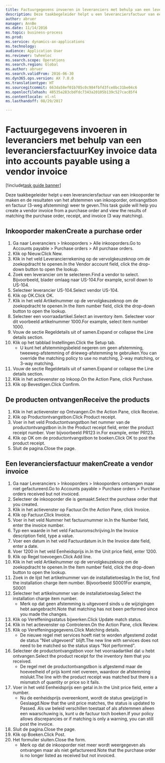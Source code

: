 ```yaml
--- 
title: Factuurgegevens invoeren in leveranciers met behulp van een leveranciersfactuur
description: Deze taakbegeleider helpt u een leveranciersfactuur van een inkooporder te maken en de resultaten van het afstemmen van inkooporder, ontvangstbon en factuur (3-weg afstemming) weer te geven.
author: abruer
manager: AnnBe
ms.date: 11/14/2016
ms.topic: business-process
ms.prod: 
ms.service: dynamics-ax-applications
ms.technology: 
audience: Application User
ms.reviewer: twheeloc
ms.search.scope: Operations
ms.search.region: Global
ms.author: abruer
ms.search.validFrom: 2016-06-30
ms.dyn365.ops.version: AX 7.0.0
ms.translationtype: HT
ms.sourcegitcommit: 663da58ef01b705c0c984fbfd3fce8bc31be04c6
ms.openlocfilehash: 48535a283cbdfdc7343a20105b139c527cac85f4
ms.contentlocale: nl-nl
ms.lasthandoff: 08/29/2017

---
```

# <a name="key-invoice-data-into-accounts-payable-using-a-vendor-invoice"></a><span data-ttu-id="39490-103">Factuurgegevens invoeren in leveranciers met behulp van een leveranciersfactuur</span><span class="sxs-lookup"><span data-stu-id="39490-103">Key invoice data into accounts payable using a vendor invoice</span></span>

[!include[task guide banner](../../includes/task-guide-banner.md)]

<span data-ttu-id="39490-104">Deze taakbegeleider helpt u een leveranciersfactuur van een inkooporder te maken en de resultaten van het afstemmen van inkooporder, ontvangstbon en factuur (3-weg afstemming) weer te geven.</span><span class="sxs-lookup"><span data-stu-id="39490-104">This task guide will help you create a vendor invoice from a purchase order and view the results of matching the purchase order, receipt, and invoice (3 way matching).</span></span>


## <a name="create-a-purchase-order"></a><span data-ttu-id="39490-105">Inkooporder maken</span><span class="sxs-lookup"><span data-stu-id="39490-105">Create a purchase order</span></span>
1. <span data-ttu-id="39490-106">Ga naar Leveranciers > Inkooporders > Alle inkooporders.</span><span class="sxs-lookup"><span data-stu-id="39490-106">Go to Accounts payable > Purchase orders > All purchase orders.</span></span>
2. <span data-ttu-id="39490-107">Klik op Nieuw.</span><span class="sxs-lookup"><span data-stu-id="39490-107">Click New.</span></span>
3. <span data-ttu-id="39490-108">Klik in het veld Leverancierrekening op de vervolgkeuzeknop om de zoekopdracht te openen.</span><span class="sxs-lookup"><span data-stu-id="39490-108">In the Vendor account field, click the drop-down button to open the lookup.</span></span>
4. <span data-ttu-id="39490-109">Zoek een leverancier om te selecteren.</span><span class="sxs-lookup"><span data-stu-id="39490-109">Find a vendor to select.</span></span> <span data-ttu-id="39490-110">Bijvoorbeeld, blader omlaag naar US-104.</span><span class="sxs-lookup"><span data-stu-id="39490-110">For example, scroll down to US-104.</span></span>
5. <span data-ttu-id="39490-111">Selecteer leverancier US-104.</span><span class="sxs-lookup"><span data-stu-id="39490-111">Select vendor US-104.</span></span>
6. <span data-ttu-id="39490-112">Klik op OK.</span><span class="sxs-lookup"><span data-stu-id="39490-112">Click OK.</span></span>
7. <span data-ttu-id="39490-113">Klik in het veld Artikelnummer op de vervolgkeuzeknop om de zoekopdracht te openen.</span><span class="sxs-lookup"><span data-stu-id="39490-113">In the Item number field, click the drop-down button to open the lookup.</span></span>
8. <span data-ttu-id="39490-114">Selecteer een voorraadartikel.</span><span class="sxs-lookup"><span data-stu-id="39490-114">Select an inventory item.</span></span> <span data-ttu-id="39490-115">Selecteer voor dit voorbeeld artikelnummer 1000.</span><span class="sxs-lookup"><span data-stu-id="39490-115">For example, select item number 1000.</span></span>
9. <span data-ttu-id="39490-116">Vouw de sectie Regeldetails uit of samen.</span><span class="sxs-lookup"><span data-stu-id="39490-116">Expand or collapse the Line details section.</span></span>
10. <span data-ttu-id="39490-117">Klik op het tabblad Instellingen.</span><span class="sxs-lookup"><span data-stu-id="39490-117">Click the Setup tab.</span></span>
    * <span data-ttu-id="39490-118">U kunt het afstemmingsbeleid negeren om geen afstemming, tweeweg-afstemming of drieweg-afstemming te gebruiken.</span><span class="sxs-lookup"><span data-stu-id="39490-118">You can override the matching policy to use no matching, 2-way matching, or 3-way matching.</span></span>  
11. <span data-ttu-id="39490-119">Vouw de sectie Regeldetails uit of samen.</span><span class="sxs-lookup"><span data-stu-id="39490-119">Expand or collapse the Line details section.</span></span>
12. <span data-ttu-id="39490-120">Klik in het actievenster op Inkoop.</span><span class="sxs-lookup"><span data-stu-id="39490-120">On the Action Pane, click Purchase.</span></span>
13. <span data-ttu-id="39490-121">Klik op Bevestigen.</span><span class="sxs-lookup"><span data-stu-id="39490-121">Click Confirm.</span></span>

## <a name="receive-the-products"></a><span data-ttu-id="39490-122">De producten ontvangen</span><span class="sxs-lookup"><span data-stu-id="39490-122">Receive the products</span></span>
1. <span data-ttu-id="39490-123">Klik in het actievenster op Ontvangen.</span><span class="sxs-lookup"><span data-stu-id="39490-123">On the Action Pane, click Receive.</span></span>
2. <span data-ttu-id="39490-124">Klik op Productontvangstbon.</span><span class="sxs-lookup"><span data-stu-id="39490-124">Click Product receipt.</span></span>
3. <span data-ttu-id="39490-125">Voer in het veld Productontvangstbon het nummer van de productontvangstbon in.</span><span class="sxs-lookup"><span data-stu-id="39490-125">In the Product receipt field, enter the product receipt number.</span></span> <span data-ttu-id="39490-126">Voer bijvoorbeeld PR123 in.</span><span class="sxs-lookup"><span data-stu-id="39490-126">For example, enter PR123.</span></span>
4. <span data-ttu-id="39490-127">Klik op OK om de productontvangstbon te boeken.</span><span class="sxs-lookup"><span data-stu-id="39490-127">Click OK to post the product receipt.</span></span>
5. <span data-ttu-id="39490-128">Sluit de pagina.</span><span class="sxs-lookup"><span data-stu-id="39490-128">Close the page.</span></span>

## <a name="create-a-vendor-invoice"></a><span data-ttu-id="39490-129">Een leveranciersfactuur maken</span><span class="sxs-lookup"><span data-stu-id="39490-129">Create a vendor invoice</span></span>
1. <span data-ttu-id="39490-130">Ga naar Leveranciers > Inkooporders > Inkooporders ontvangen maar niet gefactureerd.</span><span class="sxs-lookup"><span data-stu-id="39490-130">Go to Accounts payable > Purchase orders > Purchase orders received but not invoiced.</span></span>
2. <span data-ttu-id="39490-131">Selecteer de inkooporder die is gemaakt.</span><span class="sxs-lookup"><span data-stu-id="39490-131">Select the purchase order that you created.</span></span>
3. <span data-ttu-id="39490-132">Klik in het actievenster op Factuur.</span><span class="sxs-lookup"><span data-stu-id="39490-132">On the Action Pane, click Invoice.</span></span>
4. <span data-ttu-id="39490-133">Klik op Factuur.</span><span class="sxs-lookup"><span data-stu-id="39490-133">Click Invoice.</span></span>
5. <span data-ttu-id="39490-134">Voer in het veld Nummer het factuurnummer in.</span><span class="sxs-lookup"><span data-stu-id="39490-134">In the Number field, enter the invoice number.</span></span>
6. <span data-ttu-id="39490-135">Typ een waarde in het veld Factuuromschrijving.</span><span class="sxs-lookup"><span data-stu-id="39490-135">In the Invoice description field, type a value.</span></span>
7. <span data-ttu-id="39490-136">Voer een datum in het veld Factuurdatum in.</span><span class="sxs-lookup"><span data-stu-id="39490-136">In the Invoice date field, enter a date.</span></span>
8. <span data-ttu-id="39490-137">Voer 1200 in het veld Eenheidsprijs in.</span><span class="sxs-lookup"><span data-stu-id="39490-137">In the Unit price field, enter 1200.</span></span>
9. <span data-ttu-id="39490-138">Klik op Regel toevoegen.</span><span class="sxs-lookup"><span data-stu-id="39490-138">Click Add line.</span></span>
10. <span data-ttu-id="39490-139">Klik in het veld Artikelnummer op de vervolgkeuzeknop om de zoekopdracht te openen.</span><span class="sxs-lookup"><span data-stu-id="39490-139">In the Item number field, click the drop-down button to open the lookup.</span></span>
11. <span data-ttu-id="39490-140">Zoek in de lijst het artikelnummer van de installatietoeslag.</span><span class="sxs-lookup"><span data-stu-id="39490-140">In the list, find the installation charge item number.</span></span> <span data-ttu-id="39490-141">Bijvoorbeeld S0001</span><span class="sxs-lookup"><span data-stu-id="39490-141">For example, S0001</span></span>
12. <span data-ttu-id="39490-142">Selecteer het artikelnummer van de installatietoeslag.</span><span class="sxs-lookup"><span data-stu-id="39490-142">Select the installation charge item number.</span></span>
    * <span data-ttu-id="39490-143">Merk op dat geen afstemming is uitgevoerd sinds u de wijzigingen hebt aangebracht.</span><span class="sxs-lookup"><span data-stu-id="39490-143">Note that matching has not been performed since you made the changes.</span></span>  
13. <span data-ttu-id="39490-144">Klik op Vereffeningsstatus bijwerken.</span><span class="sxs-lookup"><span data-stu-id="39490-144">Click Update match status.</span></span>
14. <span data-ttu-id="39490-145">Klik in het actievenster op Controleren.</span><span class="sxs-lookup"><span data-stu-id="39490-145">On the Action Pane, click Review.</span></span>
15. <span data-ttu-id="39490-146">Klik op Vereffeningsgegevens.</span><span class="sxs-lookup"><span data-stu-id="39490-146">Click Matching details.</span></span>
    * <span data-ttu-id="39490-147">De nieuwe regel met services hoeft niet te worden afgestemd zodat de status "Niet uitgevoerd" blijft.</span><span class="sxs-lookup"><span data-stu-id="39490-147">The new line with services does not need to be matched so the status stays "Not performed".</span></span>  
16. <span data-ttu-id="39490-148">Selecteer de productontvangstbon voor het voorraadartikel dat u hebt ontvangen.</span><span class="sxs-lookup"><span data-stu-id="39490-148">Select the product receipt for the inventory item that you received.</span></span>
    * <span data-ttu-id="39490-149">De regel met de productontvangstbon is afgestemd maar de hoeveelheid of prijs komt niet overeen, waardoor de afstemming mislukt.</span><span class="sxs-lookup"><span data-stu-id="39490-149">The line with the product receipt was matched but there is a mismatch of quantity or price so it fails.</span></span>  
17. <span data-ttu-id="39490-150">Voer in het veld Eenheidsprijs een getal in.</span><span class="sxs-lookup"><span data-stu-id="39490-150">In the Unit price field, enter a number.</span></span>
    * <span data-ttu-id="39490-151">Nu de eenheidsprijs overeenkomt, wordt de status gewijzigd in Geslaagd.</span><span class="sxs-lookup"><span data-stu-id="39490-151">Now that the unit price matches, the status is updated to Passed.</span></span> <span data-ttu-id="39490-152">Als uw beleid verschillen toestaat of als afstemmen alleen een waarschuwing is, kunt u de factuur toch boeken.</span><span class="sxs-lookup"><span data-stu-id="39490-152">If your policy allows discrepancies or if matching is only a warning, you can still post the invoice.</span></span>  
18. <span data-ttu-id="39490-153">Sluit de pagina.</span><span class="sxs-lookup"><span data-stu-id="39490-153">Close the page.</span></span>
19. <span data-ttu-id="39490-154">Klik op Boeken.</span><span class="sxs-lookup"><span data-stu-id="39490-154">Click Post.</span></span>
20. <span data-ttu-id="39490-155">Het formulier sluiten.</span><span class="sxs-lookup"><span data-stu-id="39490-155">Close the form.</span></span>
    * <span data-ttu-id="39490-156">Merk op dat de inkooporder niet meer wordt weergegeven als ontvangen maar als niet gefactureerd.</span><span class="sxs-lookup"><span data-stu-id="39490-156">Note that the purchase order is no longer listed as received but not invoiced.</span></span>  


